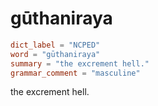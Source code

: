 # gūthaniraya

``` toml
dict_label = "NCPED"
word = "gūthaniraya"
summary = "the excrement hell."
grammar_comment = "masculine"
```

the excrement hell.

